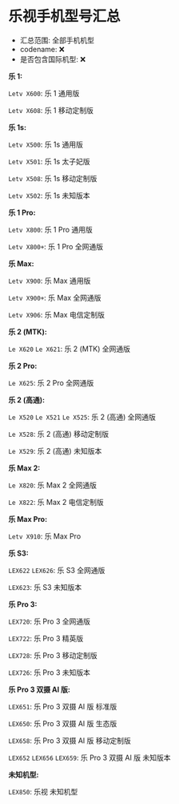 # 乐视手机型号汇总

- 汇总范围: 全部手机机型
- codename: ❌
- 是否包含国际机型: ❌

**乐 1:**

`Letv X600`: 乐 1 通用版

`Letv X608`: 乐 1 移动定制版

**乐 1s:**

`Letv X500`: 乐 1s 通用版

`Letv X501`: 乐 1s 太子妃版

`Letv X508`: 乐 1s 移动定制版

`Letv X502`: 乐 1s 未知版本

**乐 1 Pro:**

`Letv X800`: 乐 1 Pro 通用版

`Letv X800+`: 乐 1 Pro 全网通版

**乐 Max:**

`Letv X900`: 乐 Max 通用版

`Letv X900+`: 乐 Max 全网通版

`Letv X906`: 乐 Max 电信定制版

**乐 2 (MTK):**

`Le X620` `Le X621`: 乐 2 (MTK) 全网通版

**乐 2 Pro:**

`Le X625`: 乐 2 Pro 全网通版

**乐 2 (高通):**

`Le X520` `Le X521` `Le X525`: 乐 2 (高通) 全网通版

`Le X528`: 乐 2 (高通) 移动定制版

`Le X529`: 乐 2 (高通) 未知版本

**乐 Max 2:**

`Le X820`: 乐 Max 2 全网通版

`Le X822`: 乐 Max 2 电信定制版

**乐 Max Pro:**

`Letv X910`: 乐 Max Pro

**乐 S3:**

`LEX622` `LEX626`: 乐 S3 全网通版

`LEX623`: 乐 S3 未知版本

**乐 Pro 3:**

`LEX720`: 乐 Pro 3 全网通版

`LEX722`: 乐 Pro 3 精英版

`LEX728`: 乐 Pro 3 移动定制版

`LEX726`: 乐 Pro 3 未知版本

**乐 Pro 3 双摄 AI 版:**

`LEX651`: 乐 Pro 3 双摄 AI 版 标准版

`LEX650`: 乐 Pro 3 双摄 AI 版 生态版

`LEX658`: 乐 Pro 3 双摄 AI 版 移动定制版

`LEX652` `LEX656` `LEX659`: 乐 Pro 3 双摄 AI 版 未知版本

**未知机型:**

`LEX850`: 乐视 未知机型
